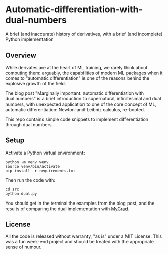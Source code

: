 # Automatic-differentiation-with-dual-numbers
A brief (and inaccurate) history of derivatives, with a brief (and incomplete) Python implementation

## Overview

While derivates are at the heart of ML training, we rarely think about computing them: arguably, the capabilities of modern ML packages when it comes to "automatic differentiation" is one of the reasons behind the explosive growth of the field.

The blog post "Marginally important: automatic differentiation with dual numbers" is a brief introduction to supernatural, infinitesimal and dual numbers, with unexpected application to one of the core concept of ML, automatic differentiation: Newton-and-Leibniz calculus, re-booted.

This repo contains simple code snippets to implement differentiation through dual numbers.

## Setup

Activate a Python virtual environment:

```
python -m venv venv
source venv/bin/activate
pip install -r requirements.txt

```

Then run the code with:

```
cd src
python dual.py
```

You should get in the terminal the examples from the blog post, and the results of comparing the dual implementation with [MyGrad](https://github.com/rsokl/MyGrad).


## License

All the code is released without warranty, "as is" under a MIT License. This was a fun week-end project and should be treated with the appropriate sense of humour.
